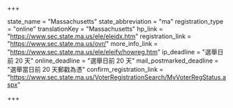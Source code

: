 +++

state_name = "Massachusetts"
state_abbreviation = "ma"
registration_type = "online"
translationKey = "Massachusetts"
hp_link = "https://www.sec.state.ma.us/ele/eleidx.htm"
registration_link = "https://www.sec.state.ma.us/ovr/"
more_info_link = "https://www.sec.state.ma.us/ele/eleifv/howreg.htm"
ip_deadline = "選舉日前 20 天"
online_deadline = "選舉日前 20 天"
mail_postmarked_deadline = "選舉當日前 20 天郵戳為憑"
confirm_registration_link = "https://www.sec.state.ma.us/VoterRegistrationSearch/MyVoterRegStatus.aspx"

+++